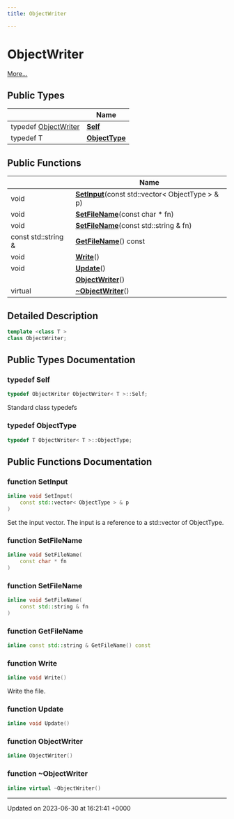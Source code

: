 ```yaml
---
title: ObjectWriter

---
```


# ObjectWriter



 [More...](#detailed-description)

## Public Types

|                | Name           |
| -------------- | -------------- |
| typedef [ObjectWriter](../Classes/classObjectWriter.md) | **[Self](../Classes/classObjectWriter.md#typedef-self)**  |
| typedef T | **[ObjectType](../Classes/classObjectWriter.md#typedef-objecttype)**  |

## Public Functions

|                | Name           |
| -------------- | -------------- |
| void | **[SetInput](../Classes/classObjectWriter.md#function-setinput)**(const std::vector< ObjectType > & p) |
| void | **[SetFileName](../Classes/classObjectWriter.md#function-setfilename)**(const char * fn) |
| void | **[SetFileName](../Classes/classObjectWriter.md#function-setfilename)**(const std::string & fn) |
| const std::string & | **[GetFileName](../Classes/classObjectWriter.md#function-getfilename)**() const |
| void | **[Write](../Classes/classObjectWriter.md#function-write)**() |
| void | **[Update](../Classes/classObjectWriter.md#function-update)**() |
| | **[ObjectWriter](../Classes/classObjectWriter.md#function-objectwriter)**() |
| virtual | **[~ObjectWriter](../Classes/classObjectWriter.md#function-~objectwriter)**() |

## Detailed Description

```cpp
template <class T >
class ObjectWriter;
```

## Public Types Documentation

### typedef Self

```cpp
typedef ObjectWriter ObjectWriter< T >::Self;
```


Standard class typedefs 


### typedef ObjectType

```cpp
typedef T ObjectWriter< T >::ObjectType;
```


## Public Functions Documentation

### function SetInput

```cpp
inline void SetInput(
    const std::vector< ObjectType > & p
)
```


Set the input vector. The input is a reference to a std::vector of ObjectType. 


### function SetFileName

```cpp
inline void SetFileName(
    const char * fn
)
```


### function SetFileName

```cpp
inline void SetFileName(
    const std::string & fn
)
```


### function GetFileName

```cpp
inline const std::string & GetFileName() const
```


### function Write

```cpp
inline void Write()
```


Write the file. 


### function Update

```cpp
inline void Update()
```


### function ObjectWriter

```cpp
inline ObjectWriter()
```


### function ~ObjectWriter

```cpp
inline virtual ~ObjectWriter()
```


-------------------------------

Updated on 2023-06-30 at 16:21:41 +0000